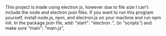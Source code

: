 This project is made using electron js, however due to file size I can't include the node and electron json files.
If you want to run this program yourself, install node.js, npm, and electron.js on your machine and run npm init.
In the package.json file, add:
"start": "electron .",
(in "scripts")
and make sure "main": "main.js",
